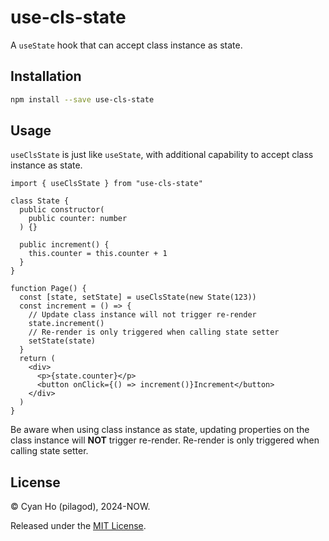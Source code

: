 # use-cls-state

A `useState` hook that can accept class instance as state.

## Installation

```bash
npm install --save use-cls-state
```

## Usage

`useClsState` is just like `useState`, with additional capability to accept class instance as state.

```tsx
import { useClsState } from "use-cls-state"

class State {
  public constructor(
    public counter: number
  ) {}

  public increment() {
    this.counter = this.counter + 1
  }
}

function Page() {
  const [state, setState] = useClsState(new State(123))
  const increment = () => {
    // Update class instance will not trigger re-render
    state.increment()
    // Re-render is only triggered when calling state setter
    setState(state)
  }
  return (
    <div>
      <p>{state.counter}</p>
      <button onClick={() => increment()}Increment</button>
    </div>
  )
}
```

Be aware when using class instance as state, updating properties on the class instance will **NOT** trigger re-render. Re-render is only triggered when calling state setter.

## License

© Cyan Ho (pilagod), 2024-NOW.

Released under the [MIT License](https://github.com/pilagod/use-cls-state/blob/main/LICENSE).
